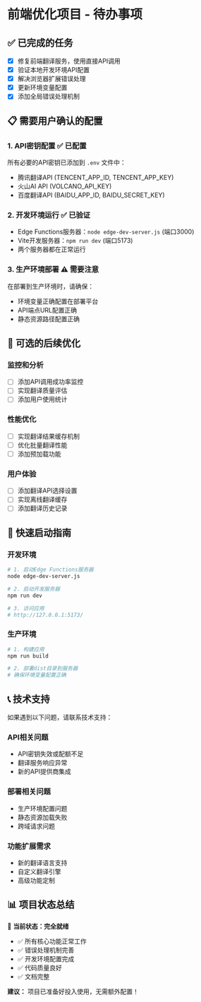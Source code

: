 # 前端优化项目 - 待办事项

## ✅ 已完成的任务

- [x] 修复前端翻译服务，使用直接API调用
- [x] 验证本地开发环境API配置
- [x] 解决浏览器扩展错误处理
- [x] 更新环境变量配置
- [x] 添加全局错误处理机制

## 📋 需要用户确认的配置

### 1. API密钥配置 ✅ 已配置
所有必要的API密钥已添加到 `.env` 文件中：
- 腾讯翻译API (TENCENT_APP_ID, TENCENT_APP_KEY)
- 火山AI API (VOLCANO_API_KEY)  
- 百度翻译API (BAIDU_APP_ID, BAIDU_SECRET_KEY)

### 2. 开发环境运行 ✅ 已验证
- Edge Functions服务器：`node edge-dev-server.js` (端口3000)
- Vite开发服务器：`npm run dev` (端口5173)
- 两个服务器都在正常运行

### 3. 生产环境部署 ⚠️ 需要注意
在部署到生产环境时，请确保：
- 环境变量正确配置在部署平台
- API端点URL配置正确
- 静态资源路径配置正确

## 🔧 可选的后续优化

### 监控和分析
- [ ] 添加API调用成功率监控
- [ ] 实现翻译质量评估
- [ ] 添加用户使用统计

### 性能优化
- [ ] 实现翻译结果缓存机制
- [ ] 优化批量翻译性能
- [ ] 添加预加载功能

### 用户体验
- [ ] 添加翻译API选择设置
- [ ] 实现离线翻译缓存
- [ ] 添加翻译历史记录

## 🚀 快速启动指南

### 开发环境
```bash
# 1. 启动Edge Functions服务器
node edge-dev-server.js

# 2. 启动开发服务器
npm run dev

# 3. 访问应用
# http://127.0.0.1:5173/
```

### 生产环境
```bash
# 1. 构建应用
npm run build

# 2. 部署dist目录到服务器
# 确保环境变量配置正确
```

## 📞 技术支持

如果遇到以下问题，请联系技术支持：

### API相关问题
- API密钥失效或配额不足
- 翻译服务响应异常
- 新的API提供商集成

### 部署相关问题
- 生产环境配置问题
- 静态资源加载失败
- 跨域请求问题

### 功能扩展需求
- 新的翻译语言支持
- 自定义翻译引擎
- 高级功能定制

## 📊 项目状态总结

🎉 **当前状态：完全就绪**

- ✅ 所有核心功能正常工作
- ✅ 错误处理机制完善
- ✅ 开发环境配置完成
- ✅ 代码质量良好
- ✅ 文档完整

**建议：** 项目已准备好投入使用，无需额外配置！